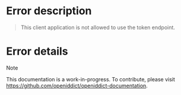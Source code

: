 # Error description

> This client application is not allowed to use the token endpoint.

# Error details

> [!NOTE]
> This documentation is a work-in-progress. To contribute, please visit https://github.com/openiddict/openiddict-documentation.
